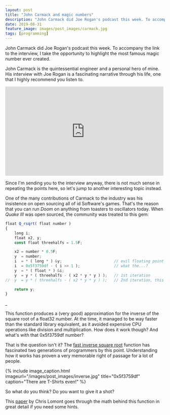 ```yaml
---
layout: post
title: "John Carmack and magic numbers"
description: "John Carmack did Joe Rogan's podcast this week. To accompany the link to the video, I take the opportunity to highlight the most famous magic number ever created."
date: 2019-08-31
feature_image: images/post_images/carmack.jpg
tags: [programming]
---
```


John Carmack did Joe Rogan's podcast this week. To accompany the link to the interview, I take the opportunity to highlight the most famous magic number ever created.

<!--more-->

John Carmack is the quintessential engineer and a personal hero of mine. His interview with Joe Rogan is a fascinating narrative through his life, one that I highly recommend you listen to.

<iframe src="https://www.youtube.com/embed/udlMSe5-zP8" width="500" height="281" frameborder="0" webkitallowfullscreen mozallowfullscreen allowfullscreen></iframe>

Since I'm sending you to the interview anyway, there is not much sense in repeating the points here, so let's jump to another interesting topic instead.

One of the many contributions of Carmack to the industry was his insistence on open sourcing all of id Software's games. That's the reason that you can run *Doom* on anything from toasters to oscillators today. When *Quake III* was open sourced, the community was treated to this gem:  

```javascript
float Q_rsqrt( float number )
{
    long i;
    float x2, y;
    const float threehalfs = 1.5F;

    x2 = number * 0.5F;
    y  = number;
    i  = * ( long * ) &y;                       // evil floating point bit level hacking
    i  = 0x5f3759df - ( i >> 1 );               // what the...? 
    y  = * ( float * ) &i;
    y  = y * ( threehalfs - ( x2 * y * y ) );   // 1st iteration
//  y  = y * ( threehalfs - ( x2 * y * y ) );   // 2nd iteration, this can be removed

    return y;
}
```  

_   

This function produces a (very good) approximation for the inverse of the square root of a float32 number. At the time, it managed to be way faster than the standard library equivalent, as it avoided expensive CPU operations like division and multiplication. How does it work though? And what's with that 0x5f3759df number? 

That is the question isn't it? The [fast inverse square root](https://en.wikipedia.org/wiki/Fast_inverse_square_root) function has fascinated two generations of programmers by this point. Understanding how it works has proven a very memorable right of passage for a lot of people. 

{% include image_caption.html imageurl="/images/post_images/inverse.jpg" title="0x5f3759df" caption="There are T-Shirts even!" %}

So what do you think? Do you want to give it a shot? 

This [paper](http://www.lomont.org/papers/2003/InvSqrt.pdf) by Chris Lomont goes through the math behind this function in great detail if you need some hints.
